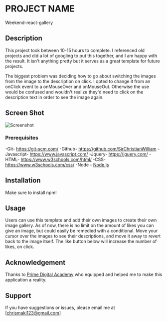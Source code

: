 # PROJECT NAME
Weekend-react-gallery
## Description
This project took between 10-15 hours to complete. 
I referenced old projects and did a lot of googling to put this together,
and I am happy with the result. It isn't anything pretty but it serves as
a great template for future projects.

The biggest problem was deciding how to go about switching the images from
the image to the description on click. I opted to change it from an onClick
event to a onMouseOver and onMouseOut. Otherwise the use would be confused and wouldn't realize they'd need to click on the description text in order to see the image again. 

## Screen Shot
![Screenshot](public/images/fall.png)

### Prerequisites

-Git- https://git-scm.com/
-Github- https://github.com/SirChristianWilliam
-Javascript- https://www.javascript.com/
-Jquery- https://jquery.com/
-HTML- https://www.w3schools.com/html/
-CSS- https://www.w3schools.com/css/
-Node - [Node.js](https://nodejs.org/en/)

## Installation

Make sure to install npm!

## Usage
Users can use this template and add their own images to create their own image gallery. As of now, there is no limit on the amount of likes you can give an image, but could easily be remedied with a conditional. Move your cursor over the images to see their descriptions, and move it away to revert back to the image itself. The like button below will increase the number of likes, on click. 

## Acknowledgement
Thanks to [Prime Digital Academy](www.primeacademy.io) who equipped and helped me to make this application a reality.

## Support
If you have suggestions or issues, please email me at [chrismaki123@gmail.com]